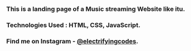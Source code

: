### This is a landing page of a Music streaming Website like itu.

### Technologies Used : HTML, CSS, JavaScript.

### Find me on Instagram - [@electrifyingcodes][Instagram].

[Instagram]: https://www.instagram.com/electrifyingcodes